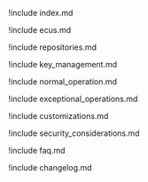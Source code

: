 
!include index.md


!include ecus.md


!include repositories.md


!include key_management.md


!include normal_operation.md


!include exceptional_operations.md


!include customizations.md


!include security_considerations.md


!include faq.md


!include changelog.md
